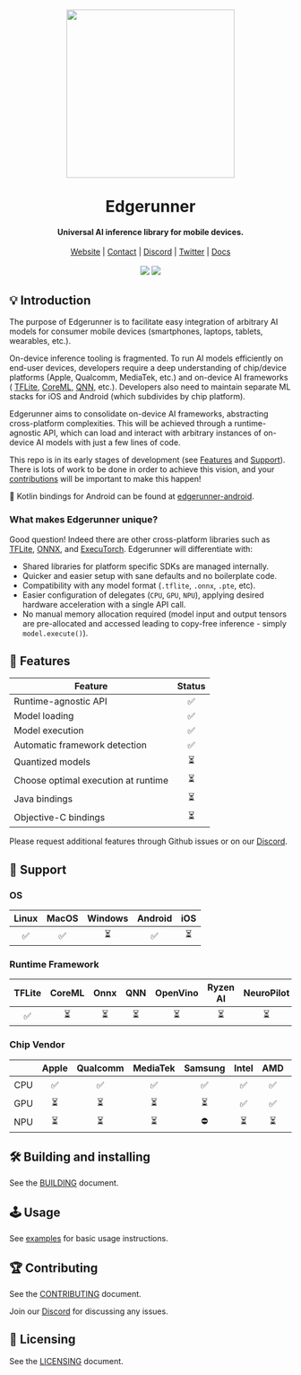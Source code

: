 <h1 align="center">
    <a href="https://runlocal.ai">
        <img src="./images/large-logo.png" width="300">
    </a>
    <br><br>
    Edgerunner
</h1>

<h4 align="center">
    Universal AI inference library for mobile devices.
</h4>

<div align="center">
    <a href="https://runlocal.ai">Website</a> |
    <a href="https://runlocal.ai#contact">Contact</a> |
    <a href="https://discord.gg/y9EzZEkwbR">Discord</a> |
    <a href="https://x.com/Neuralize_AI">Twitter</a> |
    <a href="https://neuralize-ai.github.io/edgerunner">Docs</a>
    <br><br>
    <img src="https://github.com/neuralize-ai/edgerunner/actions/workflows/ci.yml/badge.svg"/>
    <a href="https://codecov.io/gh/neuralize-ai/edgerunner" >
        <img src="https://codecov.io/gh/neuralize-ai/edgerunner/graph/badge.svg?token=W05G243LIK"/>
    </a>
</div>

## 💡 Introduction

The purpose of Edgerunner is to facilitate easy integration of
arbitrary AI models for consumer mobile devices
(smartphones, laptops, tablets, wearables, etc.).

On-device inference tooling is fragmented. To run AI models
efficiently on end-user devices, developers require a deep understanding of
chip/device platforms (Apple, Qualcomm, MediaTek, etc.) and on-device AI
frameworks (
[TFLite](https://ai.google.dev/edge/lite),
[CoreML](https://developer.apple.com/documentation/coreml),
[QNN](https://www.qualcomm.com/developer/software/neural-processing-sdk-for-ai),
etc.).
Developers also need to maintain separate ML stacks for iOS and
Android (which subdivides by chip platform).

Edgerunner aims to consolidate on-device AI frameworks, abstracting
cross-platform complexities. This will be achieved through a
runtime-agnostic API, which can load and interact with arbitrary instances of
on-device AI models with just a few lines of code.

This repo is in its early stages of development (see [Features](#-features) and
[Support](#-support)). There is lots of work to be done in order to achieve this
vision, and your [contributions](#-contributing) will be important to make this happen!

 Kotlin bindings for Android can be found at [edgerunner-android](https://github.com/neuralize-ai/edgerunner-android).

### What makes Edgerunner unique?

Good question! Indeed there are other cross-platform libraries such as
[TFLite](https://ai.google.dev/edge/lite), [ONNX](https://github.com/onnx/onnx),
and [ExecuTorch](https://github.com/pytorch/executorch). Edgerunner will
differentiate with:

- Shared libraries for platform specific SDKs are managed internally.
- Quicker and easier setup with sane defaults and no boilerplate code.
- Compatibility with any model format (`.tflite`, `.onnx`, `.pte`, etc).
- Easier configuration of delegates (`CPU`, `GPU`, `NPU`), applying desired
hardware acceleration with a single API call.
- No manual memory allocation required (model input and output tensors are
pre-allocated and accessed leading to copy-free inference - simply `model.execute()`).

## 🎁 Features

|           Feature                   | Status |
| ------------------------------------|:------:|
| Runtime-agnostic API                |   ✅   |
| Model loading                       |   ✅   |
| Model execution                     |   ✅   |
| Automatic framework detection       |   ✅   |
| Quantized models                    |   ⏳   |
| Choose optimal execution at runtime |   ⏳   |
| Java bindings                       |   ⏳   |
| Objective-C bindings                |   ⏳   |

Please request additional features through Github issues or on our [Discord](https://discord.gg/y9EzZEkwbR).

## 🔌 Support

### OS

| Linux | MacOS | Windows | Android | iOS |
|:-----:|:-----:|:-------:|:-------:|:---:|
|  ✅   |  ✅   |   ⏳    |   ✅    | ⏳  |

### Runtime Framework

| TFLite | CoreML | Onnx | QNN | OpenVino | Ryzen AI | NeuroPilot |
|:------:|:------:|:----:|:---:|:--------:|:--------:|:----------:|
|   ✅   |   ⏳   |  ⏳  | ⏳  |    ⏳    |    ⏳    |     ⏳     |

### Chip Vendor

|     | Apple | Qualcomm | MediaTek | Samsung | Intel | AMD | NVIDIA |
|:---:|:-----:|:--------:|:--------:|:-------:|:-----:|:---:|:------:|
| CPU |  ✅   |    ✅    |    ✅    |   ✅    |  ✅   | ✅  |   ⛔️   |
| GPU |  ⏳   |    ⏳    |    ⏳    |   ⏳    |  ✅   | ✅  |   ⏳   |
| NPU |  ⏳   |    ⏳    |    ⏳    |   ⛔️    |  ⏳   | ⏳  |   ⛔️   |

## 🛠 Building and installing

See the [BUILDING](BUILDING.md) document.

## 🕹 Usage

See [examples](example/README.md) for basic usage instructions.

## 🏆 Contributing

See the [CONTRIBUTING](CONTRIBUTING.md) document.

Join our [Discord](https://discord.gg/y9EzZEkwbR) for discussing any issues.

## 📜 Licensing

See the [LICENSING](LICENSE.txt) document.

